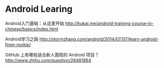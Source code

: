 # Android Learing
Android入门基础：从这里开始
http://hukai.me/android-training-course-in-chinese/basics/index.html

Android学习之路
http://stormzhang.com/android/2014/07/07/learn-android-from-rookie/

GitHub 上有哪些适合新人围观的 Android 项目？
http://www.zhihu.com/question/28481864
